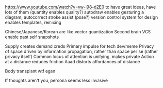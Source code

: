 https://www.youtube.com/watch?v=vw-i98-d2E0
to have great ideas, have lots of them (quantity enables quality?)
autodraw enables gesturing a diagram, autocorrect stroke assist (pose?)
version control system for design enables templates, remixing

Chinese/Japanese/Korean are like vector quantization
Second brain VCS enable past self snapshots

Supply creates demand credo
Primary impulse for tech dev/meme
Privacy of space driven by information propagation, rather than space per se (rather privacy itself)
Common locus of attention is unifying, makes private
Action at a distance reduces friction
Aaad distorts affordances of distance

Body transplant wtf egan

If thoughts aren't you, persona seems less invasive